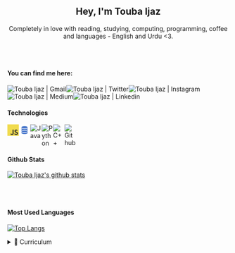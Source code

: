 
<h2 align="center">Hey, I'm Touba Ijaz</h2>

<p align="center">Completely in love with reading, studying, computing, programming, coffee and languages - English and Urdu <3.</b> </p>


<br/>
<br/>

#### You can find me here:

[ <img target="_blank" align="left" alt="Touba Ijaz | Gmail"  src="https://img.shields.io/badge/-Gmail-c14438?style=flat&logo=Gmail&logoColor=white&link=mailto:sameerkatija@gmail.com" />][gmail]
[ <img target="_blank" align="left" alt="Touba Ijaz | Twitter"  src="https://img.shields.io/badge/-Twitter-1ca0f1?style=flat&labelColor=1ca0f1&logo=twitter&logoColor=white&link=https://twitter.com/sameerkatija" />][twitter]
[ <img target="_blank" align="left" alt="Touba Ijaz | Instagram"  src="https://img.shields.io/badge/instagram-%23E4405F.svg?&style=flat&logo=instagram&logoColor=white" />][instagram]
[ <img target="_blank" align="left" alt="Touba Ijaz | Medium" src="https://img.shields.io/badge/Medium-black?style=flat&logo=medium&labelColor=black" />][medium]
[ <img target="_blank" align="left" alt="Touba Ijaz | Linkedin" src="https://img.shields.io/badge/LinkedIn-blue?style=flat&logo=linkedin&labelColor=blue" />][linkedin]

<br />
<br/>

#### Technologies


<img align="left" alt="JavaScript" width="26px" src="https://raw.githubusercontent.com/github/explore/80688e429a7d4ef2fca1e82350fe8e3517d3494d/topics/javascript/javascript.png" />
<img align="left" alt="SQL" width="26px" src="https://raw.githubusercontent.com/github/explore/80688e429a7d4ef2fca1e82350fe8e3517d3494d/topics/sql/sql.png" />
<img align="left" alt="Java" width="26px" src="https://seeklogo.com/images/J/java-logo-7833D1D21A-seeklogo.com.png" />
<img align="left" alt="Python" width="26px" src="https://seeklogo.com/images/P/python-logo-A32636CAA3-seeklogo.com.png" />
<img align="left" alt="C++" width="26px" src="https://seeklogo.com/images/C/c-logo-1B1817C041-seeklogo.com.png" />
<img align="left" alt="Github" width="26px" src="https://github.githubassets.com/images/modules/logos_page/Octocat.png" />

<br />

<br/>
<br/>

#### Github Stats
[![Touba Ijaz's github stats](https://github-readme-stats.vercel.app/api?username=toubaijaz19&theme=blueberry&show_icons=true&count_private=true&include_all_commits=true&hide_title=true)](https://github.com/toubaijaz19/github-readme-stats)

<br />
<br/>


#### Most Used Languages
[![Top Langs](http://github-readme-stats.vercel.app/api/top-langs/?username=toubaijaz19&langs_count=10)](https://github.com/toubaijaz19/github-readme-stats)


<details>
    <summary>📃 Curriculum</summary>

## Education

- 📖 **Bachelors in Computer Science**
    
    📆 2017 - 2021

    📍 **Fast-National University of Computing and Emerging Sciences** - Faisalabad, Punjab, Pakistan
  

- 📖 **Full Stack Jadu Fellowship**
    
    📆 Feb 2021 - June 2021 (Expected)


## Experience

- 🖌️ **Frontend Developer** at Solutions Club

    📆 May 2021 - present
   


- 👨‍💻 **Open Source Contributor** - Artiba Tech
    Working with Python

</details>


<!--
**toubaijaz19/toubaijaz19** is a ✨ _special_ ✨ repository because its `README.md` (this file) appears on your GitHub profile.

Here are some ideas to get you started:

- 🔭 I’m currently working on ...
- 🌱 I’m currently learning ...
- 👯 I’m looking to collaborate on ...
- 🤔 I’m looking for help with ...
- 💬 Ask me about ...
- 📫 How to reach me: ...
- 😄 Pronouns: ...
- ⚡ Fun fact: ...
-->


[twitter]: https://twitter.com/toubaijaz19
[gmail]: mailto:toobaijaz143@gmail.com
[instagram]: https://www.instagram.com/toubaijaz19/
[medium]: https://toubaijaz19.medium.com/
[linkedin]: https://www.linkedin.com/in/toubaijaz19
